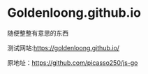# Goldenloong.github.io
随便整整有意思的东西

测试网站:https://goldenloong.github.io/

原地址：https://github.com/picasso250/js-go
